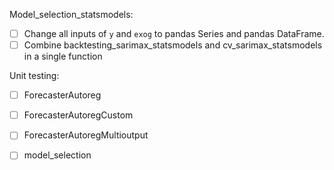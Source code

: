 Model_selection_statsmodels:
- [ ] Change all inputs of `y` and `exog` to pandas Series and pandas DataFrame.
- [ ] Combine backtesting_sarimax_statsmodels and cv_sarimax_statsmodels in a single function

Unit testing:
- [ ] ForecasterAutoreg
- [ ] ForecasterAutoregCustom
- [ ] ForecasterAutoregMultioutput
- [ ] model_selection

